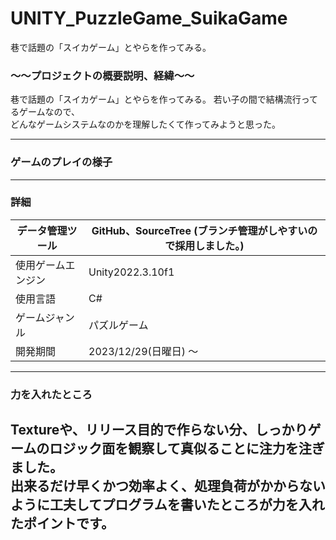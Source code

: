 # UNITY_PuzzleGame_SuikaGame
巷で話題の「スイカゲーム」とやらを作ってみる。  


### ～～プロジェクトの概要説明、経緯～～  
巷で話題の「スイカゲーム」とやらを作ってみる。 
若い子の間で結構流行ってるゲームなので、  
どんなゲームシステムなのかを理解したくて作ってみようと思った。  

___
### ゲームのプレイの様子  

___  
### 詳細  
| データ管理ツール | GitHub、SourceTree (ブランチ管理がしやすいので採用しました。)|
----|---- 
| 使用ゲームエンジン | Unity2022.3.10f1 |
| 使用言語 | C# |
|ゲームジャンル|パズルゲーム|
|開発期間|2023/12/29(日曜日) ～  |　　
---
### 力を入れたところ  
Textureや、リリース目的で作らない分、しっかりゲームのロジック面を観察して真似ることに注力を注ぎました。  
出来るだけ早くかつ効率よく、処理負荷がかからないように工夫してプログラムを書いたところが力を入れたポイントです。  
---
